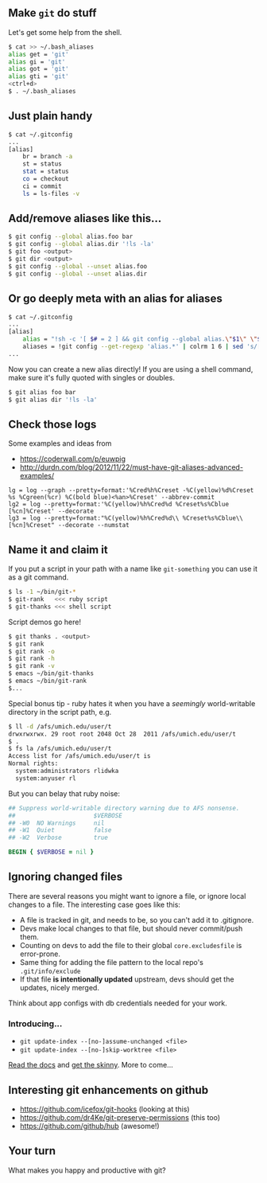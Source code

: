 ## Make `git` do stuff

Let's get some help from the shell.

```sh
$ cat >> ~/.bash_aliases
alias get = 'git'
alias gi = 'git'
alias got = 'git'
alias gti = 'git'
<ctrl+d>
$ . ~/.bash_aliases
```

## Just plain handy


```sh
$ cat ~/.gitconfig
...
[alias]
    br = branch -a
    st = status
    stat = status
    co = checkout
    ci = commit
    ls = ls-files -v
```

## Add/remove aliases like this...

```sh
$ git config --global alias.foo bar
$ git config --global alias.dir '!ls -la'
$ git foo <output>
$ git dir <output>
$ git config --global --unset alias.foo
$ git config --global --unset alias.dir
```

## Or go deeply meta with an alias for aliases

```sh
$ cat ~/.gitconfig
...
[alias]
    alias = "!sh -c '[ $# = 2 ] && git config --global alias.\"$1\" \"$2\" && exit 0 || echo \"usage: git alias <new alias> <original command>\" >&2 && exit 1' -"
    aliases = !git config --get-regexp 'alias.*' | colrm 1 6 | sed 's/[ ]/ = /'
...
```

Now you can create a new alias directly!   If you are using a shell command, make sure it's fully quoted with singles or doubles.

```sh
$ git alias foo bar
$ git alias dir '!ls -la'
```

## Check those logs

Some examples and ideas from 
- https://coderwall.com/p/euwpig
- http://durdn.com/blog/2012/11/22/must-have-git-aliases-advanced-examples/

```
lg = log --graph --pretty=format:'%Cred%h%Creset -%C(yellow)%d%Creset %s %Cgreen(%cr) %C(bold blue)<%an>%Creset' --abbrev-commit
lg2 = log --pretty=format:'%C(yellow)%h%Cred%d %Creset%s%Cblue [%cn]%Creset' --decorate
lg3 = log --pretty=format:"%C(yellow)%h%Cred%d\\ %Creset%s%Cblue\\ [%cn]%Creset" --decorate --numstat
```

## Name it and claim it

If you put a script in your path with a name like `git-something` you can use it as a git command.

```sh
$ ls -1 ~/bin/git-*
$ git-rank   <<< ruby script
$ git-thanks <<< shell script
```

Script demos go here!


```sh
$ git thanks . <output>
$ git rank
$ git rank -o
$ git rank -h
$ git rank -v
$ emacs ~/bin/git-thanks
$ emacs ~/bin/git-rank
$...
```

Special bonus tip - ruby hates it when you have a _seemingly_ world-writable directory in the script path, e.g.

```sh
$ ll -d /afs/umich.edu/user/t
drwxrwxrwx. 29 root root 2048 Oct 28  2011 /afs/umich.edu/user/t
$ .
$ fs la /afs/umich.edu/user/t
Access list for /afs/umich.edu/user/t is
Normal rights:
  system:administrators rlidwka
  system:anyuser rl
```

But you can belay that ruby noise:

```ruby
## Suppress world-writable directory warning due to AFS nonsense.
##                      $VERBOSE
## -W0  NO Warnings     nil
## -W1  Quiet           false
## -W2  Verbose         true

BEGIN { $VERBOSE = nil }
```

## Ignoring changed files

There are several reasons you might want to ignore a file, or ignore local changes to a file.  The interesting case goes like this:

- A file is tracked in git, and needs to be, so you can't add it to .gitignore.
- Devs make local changes to that file, but should never commit/push them.  
- Counting on devs to add the file to their global `core.excludesfile` is error-prone.
- Same thing for adding the file pattern to the local repo's `.git/info/exclude`
- If that file __is **intentionally** updated__ upstream, devs should get the updates, nicely merged.

Think about app configs with db credentials needed for your work.

### Introducing... 

- `git update-index --[no-]assume-unchanged <file>`
- `git update-index --[no-]skip-worktree <file>`

[Read the docs](http://git-scm.com/docs/git-update-index) and [get the skinny](http://fallengamer.livejournal.com/93321.html).  More to come...

## Interesting git enhancements on github

- https://github.com/icefox/git-hooks (looking at this)
- https://github.com/dr4Ke/git-preserve-permissions (this too)
- https://github.com/github/hub (awesome!)

## Your turn

What makes you happy and productive with git?